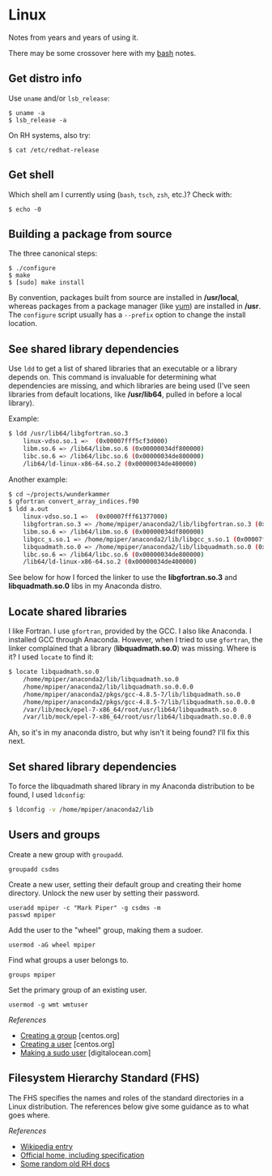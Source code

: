 # Linux

Notes from years and years of using it.

There may be some crossover here with my
[bash](./bash.md) notes.


## Get distro info

Use `uname` and/or `lsb_release`:

    $ uname -a
    $ lsb_release -a

On RH systems, also try:

    $ cat /etc/redhat-release


## Get shell

Which shell am I currently using (`bash`, `tsch`, `zsh`, etc.)?
Check with:

    $ echo -0


## Building a package from source

The three canonical steps:

    $ ./configure
    $ make
    $ [sudo] make install

By convention,
packages built from source are installed in **/usr/local**,
whereas packages from a package manager
(like [yum](./yum.md))
are installed in **/usr**.
The `configure` script usually has a `--prefix` option
to change the install location.


## See shared library dependencies

Use `ldd` to get a list of shared libraries that an executable
or a library depends on.
This command is invaluable for determining what dependencies are missing,
and which libraries are being used
(I've seen libraries from default locations,
like **/usr/lib64**,
pulled in before a local library).

Example:

```bash
$ ldd /usr/lib64/libgfortran.so.3
    linux-vdso.so.1 =>  (0x00007fff5cf3d000)
    libm.so.6 => /lib64/libm.so.6 (0x00000034df800000)
    libc.so.6 => /lib64/libc.so.6 (0x00000034de800000)
    /lib64/ld-linux-x86-64.so.2 (0x00000034de400000)
```

Another example:

```bash
$ cd ~/projects/wunderkammer
$ gfortran convert_array_indices.f90
$ ldd a.out
    linux-vdso.so.1 =>  (0x00007fff61377000)
    libgfortran.so.3 => /home/mpiper/anaconda2/lib/libgfortran.so.3 (0x00007f86e0eaa000)
    libm.so.6 => /lib64/libm.so.6 (0x00000034df800000)
    libgcc_s.so.1 => /home/mpiper/anaconda2/lib/libgcc_s.so.1 (0x00007f86e0c93000)
    libquadmath.so.0 => /home/mpiper/anaconda2/lib/libquadmath.so.0 (0x00007f86e0a57000)
    libc.so.6 => /lib64/libc.so.6 (0x00000034de800000)
    /lib64/ld-linux-x86-64.so.2 (0x00000034de400000)
```

See below for how I forced the linker to use
the **libgfortran.so.3** and **libquadmath.so.0** libs
in my Anaconda distro.


## Locate shared libraries

I like Fortran.
I use `gfortran`, provided by the GCC.
I also like Anaconda.
I installed GCC through Anaconda.
However,
when I tried to use `gfortran`,
the linker complained that a library (**libquadmath.so.0**) was missing.
Where is it?
I used `locate` to find it:

```bash
$ locate libquadmath.so.0
    /home/mpiper/anaconda2/lib/libquadmath.so.0
    /home/mpiper/anaconda2/lib/libquadmath.so.0.0.0
    /home/mpiper/anaconda2/pkgs/gcc-4.8.5-7/lib/libquadmath.so.0
    /home/mpiper/anaconda2/pkgs/gcc-4.8.5-7/lib/libquadmath.so.0.0.0
    /var/lib/mock/epel-7-x86_64/root/usr/lib64/libquadmath.so.0
    /var/lib/mock/epel-7-x86_64/root/usr/lib64/libquadmath.so.0.0.0
```

Ah, so it's in my anaconda distro, but why isn't it being found?
I'll fix this next.

## Set shared library dependencies

To force the libquadmath shared library in my Anaconda distribution
to be found,
I used `ldconfig`:

```bash
$ ldconfig -v /home/mpiper/anaconda2/lib
```


## Users and groups

Create a new group with `groupadd`.

    groupadd csdms

Create a new user, setting their default group
and creating their home directory.
Unlock the new user by setting their password.

    useradd mpiper -c "Mark Piper" -g csdms -m
	passwd mpiper

Add the user to the "wheel" group,
making them a sudoer.

    usermod -aG wheel mpiper

Find what groups a user belongs to.

    groups mpiper

Set the primary group of an existing user.

    usermod -g wmt wmtuser

*References*

* [Creating a group](https://www.centos.org/docs/5/html/5.1/Deployment_Guide/s2-groups-add.html) [centos.org]
* [Creating a user](https://www.centos.org/docs/5/html/5.1/Deployment_Guide/s2-users-add.html) [centos.org]
* [Making a sudo user](https://www.digitalocean.com/community/tutorials/how-to-create-a-sudo-user-on-centos-quickstart) [digitalocean.com]


## Filesystem Hierarchy Standard (FHS)

The FHS specifies the names and roles of the standard directories in a Linux distribution.
The references below give some guidance as to what goes where.

*References*

* [Wikipedia entry](https://en.wikipedia.org/wiki/Filesystem_Hierarchy_Standard)
* [Official home, including specification](https://wiki.linuxfoundation.org/lsb/fhs)
* [Some random old RH docs](https://web.mit.edu/rhel-doc/4/RH-DOCS/rhel-rg-en-4/s1-filesystem-fhs.html)
